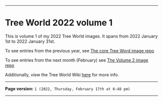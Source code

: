
***

# Tree World 2022 volume 1

This is volume 1 of my 2022 Tree World images. It spans from 2022 January 1st to 2022 January 31st.

To see entries from the previous year, see [The core Tree Word image repo](https://github.com/seanpm2001/SeansLifeArchive_Images_ThePlayForge_Tree-World/)

To see entries from the next month (February) see [The Volume 2 image repo](https://github.com/seanpm2001/SeansLifeArchive_Images_ThePlayForge_Tree-World_2022_V2/)

Additionally, view the Tree World Wiki [here](https://github.com/seanpm2001/SeansLifeArchive_Images_ThePlayForge_Tree-World/wiki/) for more info.

***

**Page version:** `1 (2022, Thursday, February 17th at 6:48 pm)`

***
